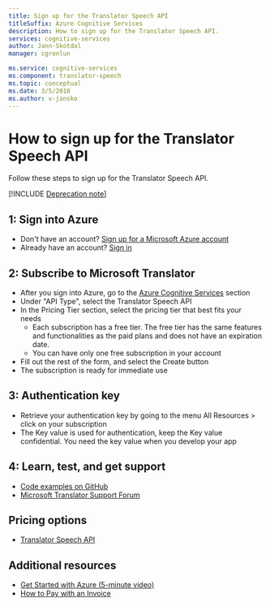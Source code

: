 ```yaml
---
title: Sign up for the Translator Speech API
titleSuffix: Azure Cognitive Services
description: How to sign up for the Translator Speech API.
services: cognitive-services
author: Jann-Skotdal
manager: cgronlun

ms.service: cognitive-services
ms.component: translator-speech
ms.topic: conceptual
ms.date: 3/5/2018
ms.author: v-jansko
---
```


# How to sign up for the Translator Speech API

Follow these steps to sign up for the Translator Speech API.

[!INCLUDE [Deprecation note](../../../includes/cognitive-services-translator-speech-deprecation-note.md)]

## 1: Sign into Azure

- Don't have an account? [Sign up for a Microsoft Azure account](http://azure.com/)
- Already have an account? [Sign in](http://portal.azure.com/)

## 2: Subscribe to Microsoft Translator

- After you sign into Azure, go to the [Azure Cognitive Services](https://portal.azure.com/#create/Microsoft.CognitiveServices) section
- Under "API Type", select the Translator Speech API
- In the Pricing Tier section, select the pricing tier that best fits your needs
	- Each subscription has a free tier. The free tier has the same features and functionalities as the paid plans and does not have an expiration date.
	- You can have only one free subscription in your account
- Fill out the rest of the form, and select the Create button
- The subscription is ready for immediate use

## 3: Authentication key

- Retrieve your authentication key by going to the menu All Resources > click on your subscription
- The Key value is used for authentication, keep the Key value confidential. You need the key value when you develop your app

## 4: Learn, test, and get support

- [Code examples on GitHub](https://github.com/MicrosoftTranslator)
- [Microsoft Translator Support Forum](http://www.aka.ms/TranslatorForum)

## Pricing options

- [Translator Speech API](https://azure.microsoft.com/pricing/details/cognitive-services/translator-speech-api/)

## Additional resources

- [Get Started with Azure (5-minute video)](https://azure.microsoft.com/get-started/?b=16.24)
- [How to Pay with an Invoice](https://azure.microsoft.com/pricing/invoicing/)
